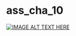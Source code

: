 # ass_cha_10

[![IMAGE ALT TEXT HERE](https://img.youtube.com/vi/lVLfm2_c4b4/0.jpg)](https://www.youtube.com/watch?v=lVLfm2_c4b4)
